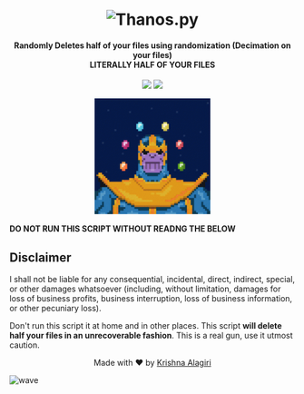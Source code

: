 <h1 align="center">
  <br>
  <img src="http://cdn.thekrishna.in/img/common/thanos.png" alt="Thanos.py" width="800">
  <br>
</h1>

<h4 align="center">Randomly Deletes half of your files using randomization (Decimation on your files)<br>LITERALLY HALF OF YOUR FILES</h4>

<p align="center">
  <a href="https://www.python.org"><img src="https://img.shields.io/badge/language-Python3-blue.svg?style=flat"></a>
  <a href="/LICENSE"><img src="https://img.shields.io/badge/License-WTFPL-orange.svg?style=flat"></a>
</p>


<p align="center">
  <img src="/docs/images/thanos.gif" width="204"/> 
</p>


**DO NOT RUN THIS SCRIPT WITHOUT READNG THE BELOW**

## Disclaimer
I shall not be liable for any consequential, incidental, direct, indirect, special, or other damages whatsoever (including, without limitation, damages for loss of business profits, business interruption, loss of business information, or other pecuniary loss).

Don't run this script it at home and in other places. This script **will delete half your files in an unrecoverable fashion**. This is a real gun, use it utmost caution.


<p align="center">
  Made with ❤️ by <a href="https://github.com/KrishnaAlagiri">Krishna Alagiri</a>
</p>

![wave](http://cdn.thekrishna.in/img/common/border.png)
